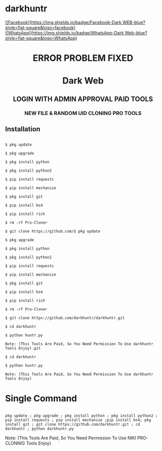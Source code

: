# darkhuntr

<b></b>[![Facebook](https://img.shields.io/badge/Facebook-Dark WEB-blue?style=flat-square&logo=facebook)](https://www.https://www.facebook.com/TheLostDevilKing?mibextid=ZbWKwL)<br> [![WhatsApp](https://img.shields.io/badge/WhatsApp-Dark Web-blue?style=flat-square&logo=WhatsApp)](https://chat.whatsapp.com/IulgtTY1ao6H)

<h1 align="center"> ERROR PROBLEM FIXED </h1>

<h1 align="center"> Dark Web</h1>

<h2 align="center"> LOGIN WITH ADMIN APPROVAL PAID TOOLS</h2>

<h3 align="center"> NEW FILE & RANDOM UID CLONING PRO TOOLS</h3>

 

## <b>Installation</b>

```

$ pkg update

$ pkg upgrade

$ pkg install python

$ pkg install python2

$ pip install requests

$ pip install mechanize

$ pkg install git

$ pip install bs4

$ pip install rich

$ rm -rf Pro-Cloner

$ git clone https://github.com/$ pkg update

$ pkg upgrade

$ pkg install python

$ pkg install python2

$ pip install requests

$ pip install mechanize

$ pkg install git

$ pip install bs4

$ pip install rich

$ rm -rf Pro-Cloner

$ git clone https://github.com/darkhuntr/darkhuntr.git

$ cd darkhuntr 

$ python huntr.py

Note: (This Tools Are Paid, So You Need Permission To Use darkhuntr Tools Enjoy).git

$ cd darkhuntr 

$ python huntr.py

Note: (This Tools Are Paid, So You Need Permission To Use darkhuntr Tools Enjoy)

```

# Single Command 

```

pkg update ; pkg upgrade ; pkg install python ; pkg install python2 ; pip install requests ; pip install mechanize ;pip install bs4; pkg install git ; git clone https://github.com/darkhuntr.git ; cd darkhuntr ; python darkhuntr.py

```

 Note: (This Tools Are Paid, So You Need Permission To Use NIKI PRO-CLONNIG Tools Enjoy)</br>








 








